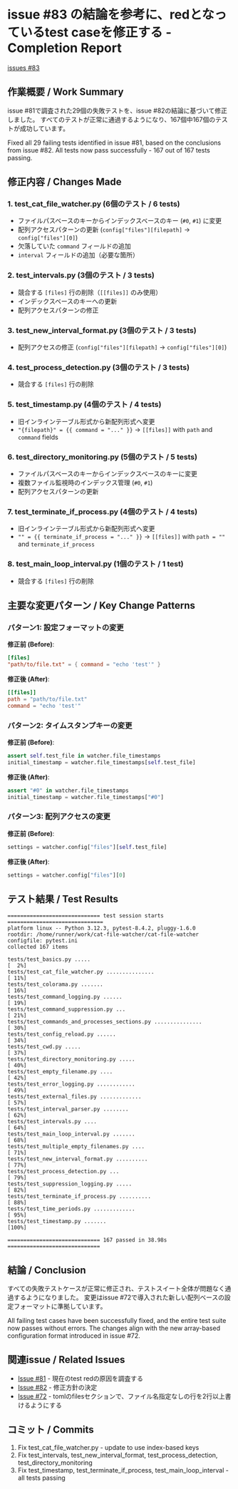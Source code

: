 # issue #83 の結論を参考に、redとなっているtest caseを修正する - Completion Report

[issues #83](https://github.com/cat2151/cat-file-watcher/issues/83)

## 作業概要 / Work Summary

issue #81で調査された29個の失敗テストを、issue #82の結論に基づいて修正しました。
すべてのテストが正常に通過するようになり、167個中167個のテストが成功しています。

Fixed all 29 failing tests identified in issue #81, based on the conclusions from issue #82.
All tests now pass successfully - 167 out of 167 tests passing.

## 修正内容 / Changes Made

### 1. test_cat_file_watcher.py (6個のテスト / 6 tests)
- ファイルパスベースのキーからインデックスベースのキー (`#0`, `#1`) に変更
- 配列アクセスパターンの更新 (`config["files"][filepath]` → `config["files"][0]`)
- 欠落していた `command` フィールドの追加
- `interval` フィールドの追加（必要な箇所）

### 2. test_intervals.py (3個のテスト / 3 tests)
- 競合する `[files]` 行の削除（`[[files]]` のみ使用）
- インデックスベースのキーへの更新
- 配列アクセスパターンの修正

### 3. test_new_interval_format.py (3個のテスト / 3 tests)
- 配列アクセスの修正 (`config["files"][filepath]` → `config["files"][0]`)

### 4. test_process_detection.py (3個のテスト / 3 tests)
- 競合する `[files]` 行の削除

### 5. test_timestamp.py (4個のテスト / 4 tests)
- 旧インラインテーブル形式から新配列形式へ変更
- `"{filepath}" = {{ command = "..." }}` → `[[files]]` with `path` and `command` fields

### 6. test_directory_monitoring.py (5個のテスト / 5 tests)
- ファイルパスベースのキーからインデックスベースのキーに変更
- 複数ファイル監視時のインデックス管理 (`#0`, `#1`)
- 配列アクセスパターンの更新

### 7. test_terminate_if_process.py (4個のテスト / 4 tests)
- 旧インラインテーブル形式から新配列形式へ変更
- `"" = {{ terminate_if_process = "..." }}` → `[[files]]` with `path = ""` and `terminate_if_process`

### 8. test_main_loop_interval.py (1個のテスト / 1 test)
- 競合する `[files]` 行の削除

## 主要な変更パターン / Key Change Patterns

### パターン1: 設定フォーマットの変更
**修正前 (Before)**:
```toml
[files]
"path/to/file.txt" = { command = "echo 'test'" }
```

**修正後 (After)**:
```toml
[[files]]
path = "path/to/file.txt"
command = "echo 'test'"
```

### パターン2: タイムスタンプキーの変更
**修正前 (Before)**:
```python
assert self.test_file in watcher.file_timestamps
initial_timestamp = watcher.file_timestamps[self.test_file]
```

**修正後 (After)**:
```python
assert "#0" in watcher.file_timestamps
initial_timestamp = watcher.file_timestamps["#0"]
```

### パターン3: 配列アクセスの変更
**修正前 (Before)**:
```python
settings = watcher.config["files"][self.test_file]
```

**修正後 (After)**:
```python
settings = watcher.config["files"][0]
```

## テスト結果 / Test Results

```
============================= test session starts ==============================
platform linux -- Python 3.12.3, pytest-8.4.2, pluggy-1.6.0
rootdir: /home/runner/work/cat-file-watcher/cat-file-watcher
configfile: pytest.ini
collected 167 items

tests/test_basics.py .....                                               [  2%]
tests/test_cat_file_watcher.py ...............                           [ 11%]
tests/test_colorama.py .......                                           [ 16%]
tests/test_command_logging.py ......                                     [ 19%]
tests/test_command_suppression.py ...                                    [ 21%]
tests/test_commands_and_processes_sections.py ...............            [ 30%]
tests/test_config_reload.py ......                                       [ 34%]
tests/test_cwd.py .....                                                  [ 37%]
tests/test_directory_monitoring.py .....                                 [ 40%]
tests/test_empty_filename.py ....                                        [ 42%]
tests/test_error_logging.py ............                                 [ 49%]
tests/test_external_files.py .............                               [ 57%]
tests/test_interval_parser.py ........                                   [ 62%]
tests/test_intervals.py ....                                             [ 64%]
tests/test_main_loop_interval.py .......                                 [ 68%]
tests/test_multiple_empty_filenames.py ....                              [ 71%]
tests/test_new_interval_format.py ..........                             [ 77%]
tests/test_process_detection.py ...                                      [ 79%]
tests/test_suppression_logging.py .....                                  [ 82%]
tests/test_terminate_if_process.py ..........                            [ 88%]
tests/test_time_periods.py .............                                 [ 95%]
tests/test_timestamp.py .......                                          [100%]

============================= 167 passed in 38.98s =============================
```

## 結論 / Conclusion

すべての失敗テストケースが正常に修正され、テストスイート全体が問題なく通過するようになりました。
変更はissue #72で導入された新しい配列ベースの設定フォーマットに準拠しています。

All failing test cases have been successfully fixed, and the entire test suite now passes without errors.
The changes align with the new array-based configuration format introduced in issue #72.

## 関連issue / Related Issues

- [Issue #81](https://github.com/cat2151/cat-file-watcher/issues/81) - 現在のtest redの原因を調査する
- [Issue #82](https://github.com/cat2151/cat-file-watcher/issues/82) - 修正方針の決定
- [Issue #72](https://github.com/cat2151/cat-file-watcher/issues/72) - tomlのfilesセクションで、ファイル名指定なしの行を2行以上書けるようにする

## コミット / Commits

1. Fix test_cat_file_watcher.py - update to use index-based keys
2. Fix test_intervals, test_new_interval_format, test_process_detection, test_directory_monitoring
3. Fix test_timestamp, test_terminate_if_process, test_main_loop_interval - all tests passing
